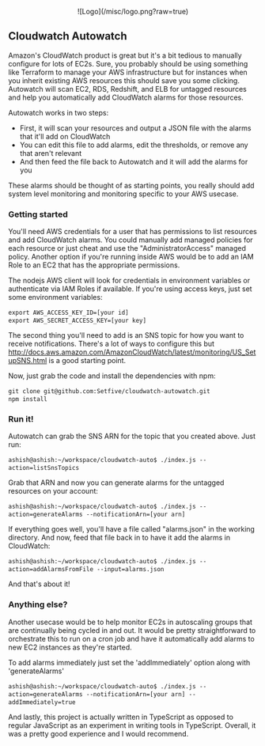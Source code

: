 <p align="center">
![Logo](/misc/logo.png?raw=true)
</p>

## Cloudwatch Autowatch

Amazon's CloudWatch product is great but it's a bit tedious to manually 
configure for lots of EC2s. Sure, you probably should be using something 
like Terraform to manage your AWS infrastructure but for instances when 
you inherit existing AWS resources this should save you some clicking. 
Autowatch will scan EC2, RDS, Redshift, and ELB for untagged resources 
and help you automatically add CloudWatch alarms for those resources.

Autowatch works in two steps:
* First, it will scan your resources and output a JSON file with the 
    alarms that it'll add on CloudWatch
* You can edit this file to add alarms, edit the thresholds, or 
    remove any that aren't relevant
* And then feed the file back to Autowatch and it will add the alarms for you

These alarms should be thought of as starting points, you really 
should add system level monitoring and monitoring specific to your AWS usecase.

### Getting started

You'll need AWS credentials for a user that has permissions to list resources 
and add CloudWatch alarms. You could manually add managed policies for each 
resource or just cheat and use the "AdministratorAccess" managed policy. 
Another option if you're running inside AWS would be to add an IAM Role 
to an EC2 that has the appropriate permissions.

The nodejs AWS client will look for credentials in environment variables or 
authenticate via IAM Roles if available. If you're using access keys, 
just set some environment variables:

```
export AWS_ACCESS_KEY_ID=[your id]
export AWS_SECRET_ACCESS_KEY=[your key]
```

The second thing you'll need to add is an SNS topic for how you want to 
receive notifications. There's a lot of ways to configure this but 
http://docs.aws.amazon.com/AmazonCloudWatch/latest/monitoring/US_SetupSNS.html 
is a good starting point.  


Now, just grab the code and install the dependencies with npm:

```
git clone git@github.com:Setfive/cloudwatch-autowatch.git
npm install
```

### Run it!

Autowatch can grab the SNS ARN for the topic that you created above. Just run:

```
ashish@ashish:~/workspace/cloudwatch-auto$ ./index.js --action=listSnsTopics
```

Grab that ARN and now you can generate alarms for the untagged 
resources on your account:
```
ashish@ashish:~/workspace/cloudwatch-auto$ ./index.js --action=generateAlarms --notificationArn=[your arn]
```

If everything goes well, you'll have a file called "alarms.json" in the working directory.
And now, feed that file back in to have it add the alarms in CloudWatch:

```
ashish@ashish:~/workspace/cloudwatch-auto$ ./index.js --action=addAlarmsFromFile --input=alarms.json
```

And that's about it!

### Anything else?

Another usecase would be to help monitor EC2s in autoscaling groups that are 
continually being cycled in and out. It would be pretty straightforward to 
orchestrate this to run on a cron job and have it automatically add alarms 
to new EC2 instances as they're started.

To add alarms immediately just set the 'addImmediately' option along 
with 'generateAlarms'

```
ashish@ashish:~/workspace/cloudwatch-auto$ ./index.js --action=generateAlarms --notificationArn=[your arn] --addImmediately=true
```

And lastly, this project is actually written in TypeScript as opposed 
to regular JavaScript as an experiment in writing tools in TypeScript. 
Overall, it was a pretty good experience and I would recommend.
